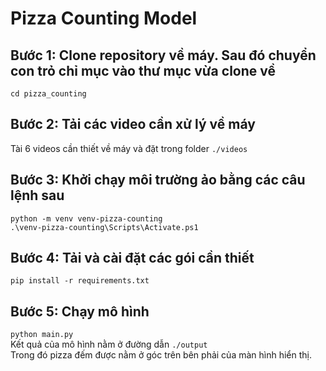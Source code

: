 # Pizza Counting Model
## Bước 1: Clone repository về máy. Sau đó chuyển con trỏ chỉ mục vào thư mục vừa clone về
```cd pizza_counting``` 

## Bước 2: Tải các video cần xử lý về máy
Tài 6 videos cần thiết về máy và đặt trong folder ```./videos```  

## Bước 3: Khởi chạy môi trường ảo bằng các câu lệnh sau
```python -m venv venv-pizza-counting``` \
```.\venv-pizza-counting\Scripts\Activate.ps1``` 

## Bước 4: Tải và cài đặt các gói cần thiết
```pip install -r requirements.txt``` 

## Bước 5: Chạy mô hình
```python main.py``` \
Kết quả của mô hình nằm ở đường dẫn ```./output``` \
Trong đó pizza đếm được nằm ở góc trên bên phải của màn hình hiển thị.

